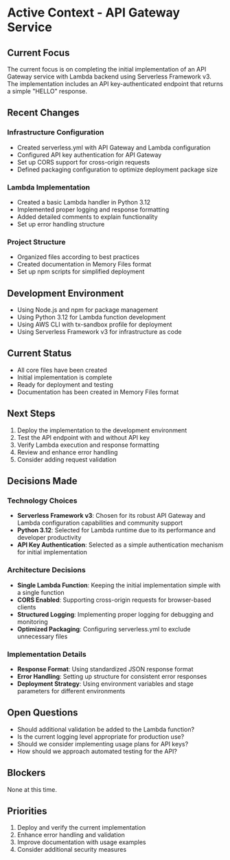 # Active Context - API Gateway Service

## Current Focus
The current focus is on completing the initial implementation of an API Gateway service with Lambda backend using Serverless Framework v3. The implementation includes an API key-authenticated endpoint that returns a simple "HELLO" response.

## Recent Changes

### Infrastructure Configuration
- Created serverless.yml with API Gateway and Lambda configuration
- Configured API key authentication for API Gateway
- Set up CORS support for cross-origin requests
- Defined packaging configuration to optimize deployment package size

### Lambda Implementation
- Created a basic Lambda handler in Python 3.12
- Implemented proper logging and response formatting
- Added detailed comments to explain functionality
- Set up error handling structure

### Project Structure
- Organized files according to best practices
- Created documentation in Memory Files format
- Set up npm scripts for simplified deployment

## Development Environment
- Using Node.js and npm for package management
- Using Python 3.12 for Lambda function development
- Using AWS CLI with tx-sandbox profile for deployment
- Using Serverless Framework v3 for infrastructure as code

## Current Status
- All core files have been created
- Initial implementation is complete
- Ready for deployment and testing
- Documentation has been created in Memory Files format

## Next Steps
1. Deploy the implementation to the development environment
2. Test the API endpoint with and without API key
3. Verify Lambda execution and response formatting
4. Review and enhance error handling
5. Consider adding request validation

## Decisions Made

### Technology Choices
- **Serverless Framework v3**: Chosen for its robust API Gateway and Lambda configuration capabilities and community support
- **Python 3.12**: Selected for Lambda runtime due to its performance and developer productivity
- **API Key Authentication**: Selected as a simple authentication mechanism for initial implementation

### Architecture Decisions
- **Single Lambda Function**: Keeping the initial implementation simple with a single function
- **CORS Enabled**: Supporting cross-origin requests for browser-based clients
- **Structured Logging**: Implementing proper logging for debugging and monitoring
- **Optimized Packaging**: Configuring serverless.yml to exclude unnecessary files

### Implementation Details
- **Response Format**: Using standardized JSON response format
- **Error Handling**: Setting up structure for consistent error responses
- **Deployment Strategy**: Using environment variables and stage parameters for different environments

## Open Questions
- Should additional validation be added to the Lambda function?
- Is the current logging level appropriate for production use?
- Should we consider implementing usage plans for API keys?
- How should we approach automated testing for the API?

## Blockers
None at this time.

## Priorities
1. Deploy and verify the current implementation
2. Enhance error handling and validation
3. Improve documentation with usage examples
4. Consider additional security measures 